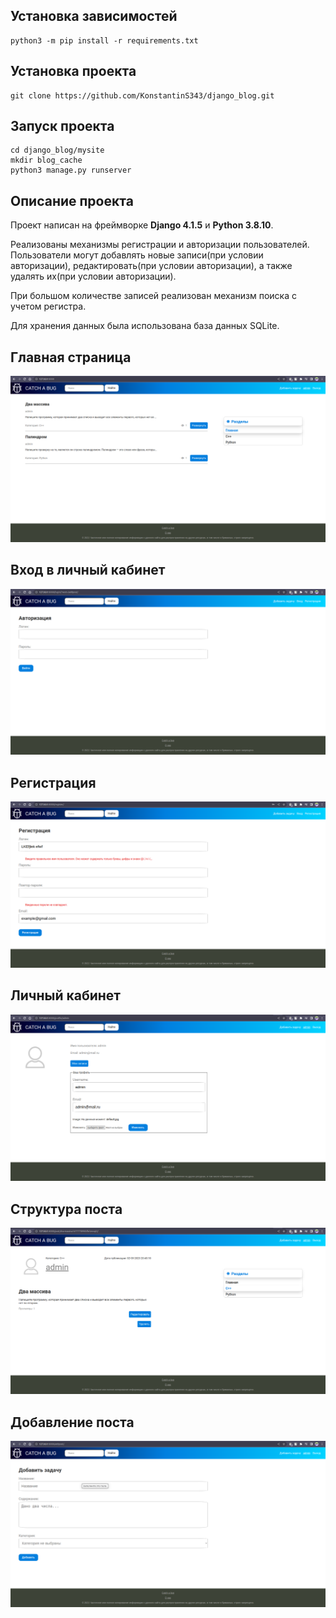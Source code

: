 ## **Установка зависимостей**
    python3 -m pip install -r requirements.txt 

## **Установка проекта**
    git clone https://github.com/KonstantinS343/django_blog.git

## **Запуск проекта**
    cd django_blog/mysite
    mkdir blog_cache
    python3 manage.py runserver

## **Описание проекта**

Проект написан на фреймворке **Django 4.1.5** и **Python 3.8.10**.

Реализованы механизмы регистрации и авторизации пользователей.
Пользователи могут добавлять новые записи(при условии авторизации), редактировать(при условии авторизации), а также удалять их(при условии авторизации).

При большом количестве записей реализован механизм поиска с учетом регистра.

Для хранения данных была использована база данных SQLite.

## **Главная страница**

!['main.png'](https://github.com/KonstantinS343/django_blog/raw/master/img/main.png)

## **Вход в личный кабинет**

!['login.png'](https://github.com/KonstantinS343/django_blog/raw/master/img/login.png)

## **Регистрация**

!['sign_up.png'](https://github.com/KonstantinS343/django_blog/raw/master/img/sign_up.png)

## **Личный кабинет**

!['profile.png'](https://github.com/KonstantinS343/django_blog/raw/master/img/profile.png)

## **Структура поста**

!['post.png'](https://github.com/KonstantinS343/django_blog/raw/master/img/post.png)

## **Добавление поста**

!['add_task.png'](https://github.com/KonstantinS343/django_blog/raw/master/img/add_task.png)

